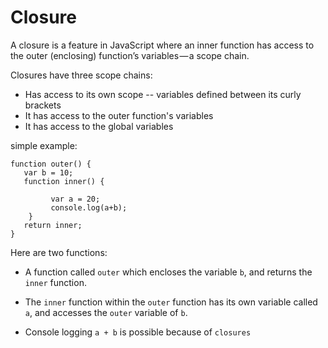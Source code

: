 # Closure

A closure is a feature in JavaScript where an inner function has access to the outer (enclosing) function’s variables — a scope chain.

Closures have three scope chains:

- Has access to its own scope -- variables defined between its curly brackets
- It has access to the outer function's variables
- It has access to the global variables

simple example: 

```
function outer() {
   var b = 10;
   function inner() {
        
         var a = 20; 
         console.log(a+b);
    }
   return inner;
}
```

Here are two functions:

- A function called ```outer``` which encloses the variable ```b```, and returns the ```inner``` function.

- The ```inner``` function within the ```outer``` function has its own variable called ```a```, and accesses the ```outer``` variable of ```b```. 

- Console logging ```a + b``` is possible because of ```closures```